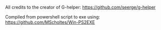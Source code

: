All credits to the creator of G-helper: https://github.com/seerge/g-helper

Compiled from powershell script to exe using: https://github.com/MScholtes/Win-PS2EXE
